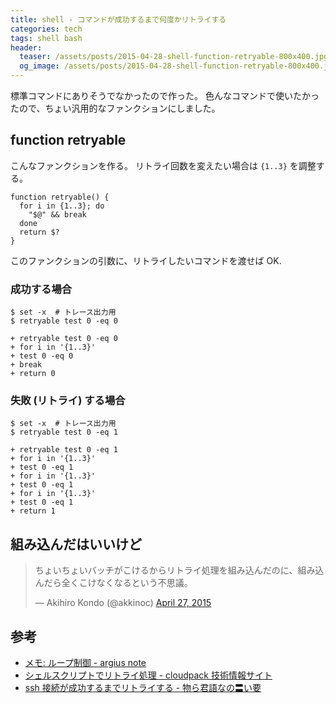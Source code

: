 ```yaml
---
title: shell - コマンドが成功するまで何度かリトライする
categories: tech
tags: shell bash
header:
  teaser: /assets/posts/2015-04-28-shell-function-retryable-800x400.jpg
  og_image: /assets/posts/2015-04-28-shell-function-retryable-800x400.jpg
---
```


標準コマンドにありそうでなかったので作った。
色んなコマンドで使いたかったので、ちょい汎用的なファンクションにしました。

<!--more-->

## function retryable

こんなファンクションを作る。
リトライ回数を変えたい場合は `{1..3}` を調整する。

```shell
function retryable() {
  for i in {1..3}; do
    "$@" && break
  done
  return $?
}
```

このファンクションの引数に、リトライしたいコマンドを渡せば OK.

### 成功する場合

```console
$ set -x  # トレース出力用
$ retryable test 0 -eq 0

+ retryable test 0 -eq 0
+ for i in '{1..3}'
+ test 0 -eq 0
+ break
+ return 0
```

### 失敗 (リトライ) する場合

```console
$ set -x  # トレース出力用
$ retryable test 0 -eq 1

+ retryable test 0 -eq 1
+ for i in '{1..3}'
+ test 0 -eq 1
+ for i in '{1..3}'
+ test 0 -eq 1
+ for i in '{1..3}'
+ test 0 -eq 1
+ return 1
```

## 組み込んだはいいけど

<blockquote class="twitter-tweet"><p lang="ja" dir="ltr">ちょいちょいバッチがこけるからリトライ処理を組み込んだのに、組み込んだら全くこけなくなるという不思議。</p>&mdash; Akihiro Kondo (@akkinoc) <a href="https://twitter.com/akkinoc/status/592482365429026817?ref_src=twsrc%5Etfw">April 27, 2015</a></blockquote> <script async src="https://platform.twitter.com/widgets.js" charset="utf-8"></script>

## 参考

* [メモ: ループ制御 - argius note](http://argius.hatenablog.jp/entry/20070321/1174484318)
* [シェルスクリプトでリトライ処理 - cloudpack 技術情報サイト](http://blog.cloudpack.jp/2013/02/20/server-news-blog-post/)
* [ssh 接続が成功するまでリトライする - 物ら君語なの〓い要](http://autofuton.hatenadiary.jp/entry/20110602/1306953436)
